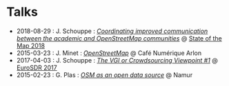 # Talks

- 2018-08-29 : J. Schouppe : [*Coordinating improved communication between the academic and OpenStreetMap communities*](https://osmbe.github.io/presentations/talks/2018-08-29-osm-science-jschouppe/index.html) @ [State of the Map 2018](https://2018.stateofthemap.org/)
- 2015-03-23 : J. Minet : [*OpenStreetMap*](http://www.nobohan.be/docs/2015_03_23_CafeNumeriqueArlon_OpenStreetMap_Minet.pdf) @ Café Numérique Arlon
- 2017-04-03 : J. Schouppe : [*The VGI or Crowdsourcing Viewpoint #1*](http://www.cs.nuim.ie/~pmooney/eurosdr2017/osm_and_gov_data.pptx) @ [EuroSDR 2017](http://www.cs.nuim.ie/~pmooney/eurosdr2017/)
- 2015-02-23 : G. Plas : [*OSM as an open data source*](http://www.slideshare.net/glennplas/opendata-namen) @ Namur
